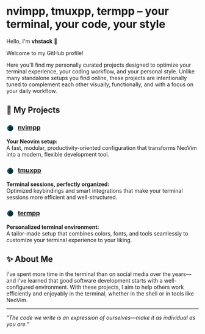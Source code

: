 # nvimpp, tmuxpp, termpp – your terminal, your code, your style

Hello, I'm **vhstack** 👋

Welcome to my GitHub profile!

Here you'll find my personally curated projects designed to optimize your terminal experience, 
your coding workflow, and your personal style. Unlike many standalone setups you find online, 
these projects are intentionally tuned to complement each other visually, functionally, and 
with a focus on your daily workflow.

## 🔧 My Projects

### <img src="assets/vhstack.png" width="20" height="20" style="vertical-align:middle; margin-right: 6px;" /> [nvimpp](https://github.com/vhstack/nvimpp)
**Your Neovim setup:**  
A fast, modular, productivity-oriented configuration that transforms NeoVim into a modern, flexible development tool.

### <img src="assets/vhstack.png" width="20" height="20" style="vertical-align:middle; margin-right: 6px;" /> [tmuxpp](https://github.com/vhstack/tmuxpp)
**Terminal sessions, perfectly organized:**  
Optimized keybindings and smart integrations that make your terminal sessions more efficient and well-structured.

### <img src="assets/vhstack.png" width="20" height="20" style="vertical-align:middle; margin-right: 6px;" /> [termpp](https://github.com/vhstack/termpp)
**Personalized terminal environment:**  
A tailor-made setup that combines colors, fonts, and tools seamlessly to customize your terminal experience to your liking.

## ✨ About Me

I've spent more time in the terminal than on social media over the years—and I've learned that good software development starts with 
a well-configured environment. With these projects, I aim to help others work efficiently and enjoyably in the terminal, whether 
in the shell or in tools like NeoVim.

---

*"The code we write is an expression of ourselves—make it as individual as you are."*
